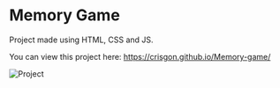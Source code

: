# Memory Game

Project made using HTML, CSS and JS.

You can view this project here: https://crisgon.github.io/Memory-game/

![Project](https://github.com/crisgon/Memory-game/blob/main/src/screen-gif.gif?raw=true)
